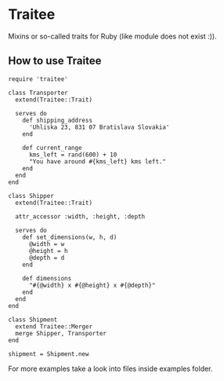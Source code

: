 # Traitee

Mixins or so-called traits for Ruby (like module does not exist :)).

## How to use Traitee
```
require 'traitee'

class Transporter
  extend(Traitee::Trait)

  serves do
    def shipping_address
      'Uhliska 23, 831 07 Bratislava Slovakia'
    end

    def current_range
      kms_left = rand(600) + 10
      "You have around #{kms_left} kms left."
    end
  end
end

class Shipper
  extend(Traitee::Trait)

  attr_accessor :width, :height, :depth

  serves do
    def set_dimensions(w, h, d)
      @width = w
      @height = h
      @depth = d
    end

    def dimensions
      "#{@width} x #{@height} x #{@depth}"
    end
  end
end

class Shipment
  extend Traitee::Merger
  merge Shipper, Transporter
end

shipment = Shipment.new
```
For more examples take a look into files inside examples folder.